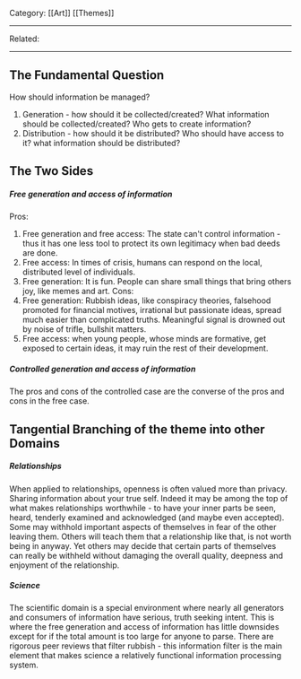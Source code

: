 Category: [[Art]] [[Themes]]
___
Related: 
___
## The Fundamental Question
How should information be managed? 
1. Generation - how should it be collected/created? What information should be collected/created? Who gets to create information?
2. Distribution - how should it be distributed? Who should have access to it? what information should be distributed? 
## The Two Sides
##### Free generation and access of information
Pros: 
1. Free generation and free access: The state can't control information - thus it has one less tool to protect its own legitimacy when bad deeds are done. 
2. Free access: In times of crisis, humans can respond on the local, distributed level of individuals. 
3. Free generation: It is fun. People can share small things that bring others joy, like memes and art. 
Cons: 
1. Free generation: Rubbish ideas, like conspiracy theories, falsehood promoted for financial motives, irrational but passionate ideas, spread much easier than complicated truths. Meaningful signal is drowned out by noise of trifle, bullshit matters. 
2. Free access: when young people, whose minds are formative, get exposed to certain ideas, it may ruin the rest of their development. 
##### Controlled generation and access of information 
The pros and cons of the controlled case are the converse of the pros and cons in the free case. 
## Tangential Branching of the theme into other Domains
##### Relationships
When applied to relationships, openness is often valued more than privacy. Sharing information about your true self. Indeed it may be among the top of what makes relationships worthwhile - to have your inner parts be seen, heard, tenderly examined and acknowledged (and maybe even accepted). Some may withhold important aspects of themselves in fear of the other leaving them. Others will teach them that a relationship like that, is not worth being in anyway. Yet others may decide that certain parts of themselves can really be withheld without damaging the overall quality, deepness and enjoyment of the relationship. 
##### Science
The scientific domain is a special environment where nearly all generators and consumers of information have serious, truth seeking intent. This is where the free generation and access of information has little downsides except for if the total amount is too large for anyone to parse. There are rigorous peer reviews that filter rubbish - this information filter is the main element that makes science a relatively functional information processing system. 

